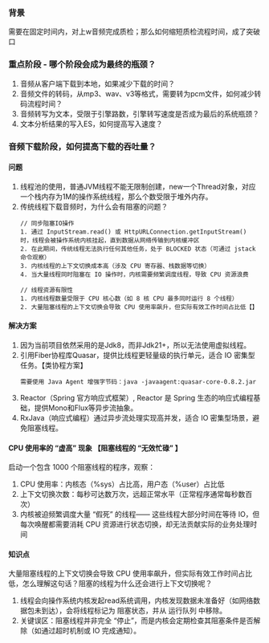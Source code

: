

### 背景
需要在固定时间内，对上w音频完成质检；那么如何缩短质检流程时间，成了突破口

### 重点阶段 - 哪个阶段会成为最终的瓶颈？
1. 音频从客户端下载到本地，如果减少下载的时间？
2. 音频文件的转码，从mp3、wav、v3等格式，需要转为pcm文件，如何减少转码流程时间？
3. 音频转写为文本，受限于引擎路数，引擎转写速度是否成为最后的系统瓶颈？
4. 文本分析结果的写入ES，如何提高写入速度？



### 音频下载阶段，如何提高下载的吞吐量？

#### 问题
1. 线程池的使用，普通JVM线程不能无限制创建，new一个Thread对象，对应一个栈内存为1M的操作系统线程，那么个数受限于堆外内存。
2. 传统线程下载音频时，为什么会有阻塞的问题？
    ```
    // 同步阻塞IO操作
    1. 通过 InputStream.read() 或 HttpURLConnection.getInputStream() 时，线程会被操作系统内核挂起，直到数据从网络传输到内核缓冲区
    2. 在此期间，传统线程无法执行任何其他任务，处于 BLOCKED 状态（可通过 jstack 命令观察）
    3. 内核线程的上下文切换成本高（涉及 CPU 寄存器、栈数据等切换）
    4. 当大量线程同时阻塞在 IO 操作时，内核需要频繁调度线程，导致 CPU 资源浪费

    // 线程资源有限性
    1. 内核线程数量受限于 CPU 核心数（如 8 核 CPU 最多同时运行 8 个线程）
    2. 大量阻塞线程的上下文切换会导致 CPU 使用率飙升，但实际有效工作时间占比低【】
    ```

#### 解决方案
1. 因为当前项目依然采用的是Jdk8，而非Jdk21+，所以无法使用虚拟线程。
2. 引用Fiber协程库Quasar，提供比线程更轻量级的执行单元，适合 IO 密集型任务。【类协程方案】
    ```
    需要使用 Java Agent 增强字节码：java -javaagent:quasar-core-0.8.2.jar

    ```
3. Reactor（Spring 官方响应式框架）, Reactor 是 Spring 生态的响应式编程基础，提供Mono和Flux等异步流抽象。
4. RxJava（响应式编程）通过异步流处理实现高并发，适合 IO 密集型场景，避免阻塞线程。    


#### CPU 使用率的 “虚高” 现象 【阻塞线程的 “无效忙碌” 】
启动一个包含 1000 个阻塞线程的程序，观察：
1. CPU 使用率：内核态（%sys）占比高，用户态（%user）占比低
2. 上下文切换次数：每秒可达数万次，远超正常水平（正常程序通常每秒数百次）
3. 内核被迫频繁调度大量 “假死” 的线程—— 这些线程大部分时间在等待 IO，但每次唤醒都需要消耗 CPU 资源进行状态切换，却无法贡献实际的业务处理时间


#### 知识点
大量阻塞线程的上下文切换会导致 CPU 使用率飙升，但实际有效工作时间占比低，怎么理解这句话？阻塞的线程为什么还会进行上下文切换呢？

1. 线程会向操作系统内核发起read系统调用，内核发现数据未准备好（如网络数据包未到达），会将线程标记为 阻塞状态，并从 运行队列 中移除。
2. 关键误区：阻塞线程并非完全 “停止”，而是内核会定期检查其阻塞条件是否解除（如通过超时机制或 IO 完成通知）。